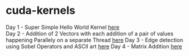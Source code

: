 # cuda-kernels
Day 1 - Super Simple Hello World Kernel [here](https://github.com/redrodeo03/cuda-kernels/blob/main/hello.cu)<br>
Day 2 - Addition of 2 Vectors with each addition of a pair of values happening Parallely on a separate Thread [here](https://github.com/redrodeo03/cuda-kernels/blob/main/addVec.cu)
Day 3 - Edge detection using Sobel Operators and ASCII art [here](https://github.com/redrodeo03/cuda-kernels/blob/main/sobel_edge.cu)
Day 4 - Matrix Addition [here](https://github.com/redrodeo03/cuda-kernels/blob/main/matrixAdd.cu)
